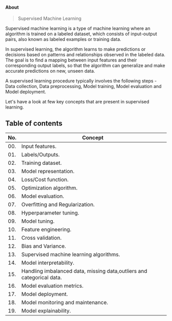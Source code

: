 #### About

> Supervised Machine Learning

Supervised machine learning is a type of machine learning where an algorithm is trained on a labeled dataset, which consists of input-output pairs, also known as labeled examples or training data. 

In supervised learning, the algorithm learns to make predictions or decisions based on patterns and relationships observed in the labeled data. The goal is to find a mapping between input features and their corresponding output labels, so that the algorithm can generalize and make accurate predictions on new, unseen data.

A supervised learning procedure typically involves the following steps - Data collection, Data preprocessing, Model training, Model evaluation and Model deployment.

Let's have a look at few key concepts that are present in supervised learning.


## Table of contents
| No. | Concept |
| --- | ------- |
| 00. | Input features. |
| 01. | Labels/Outputs. |
| 02. | Training dataset. |
| 03. | Model representation. |
| 04. | Loss/Cost function. |
| 05. | Optimization algorithm. |
| 06. | Model evaluation. |
| 07. | Overfitting and Regularization. |
| 08. | Hyperparameter tuning. |
| 09. | Model tuning. |
| 10. | Feature engineering. |
| 11. | Cross validation. |
| 12. | Bias and Variance. |
| 13. | Supervised machine learning algorithms.  |
| 14. | Model interpretability. |
| 15. | Handling imbalanced data, missing data,outliers and categorical data. |
| 16. | Model evaluation metrics. |
| 17. | Model deployment. |
| 18. | Model monitoring and maintenance. |
| 19. | Model explainability. |




